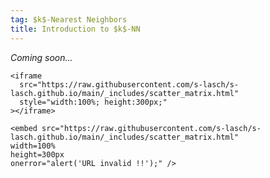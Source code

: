 ```yaml
---
tag: $k$-Nearest Neighbors
title: Introduction to $k$-NN
---
```


*Coming soon...*

```
<iframe
  src="https://raw.githubusercontent.com/s-lasch/s-lasch.github.io/main/_includes/scatter_matrix.html"
  style="width:100%; height:300px;"
></iframe>
```
``` 
<embed src="https://raw.githubusercontent.com/s-lasch/s-lasch.github.io/main/_includes/scatter_matrix.html"
width=100%
height=300px
onerror="alert('URL invalid !!');" />
```

<object data="https://raw.githubusercontent.com/s-lasch/s-lasch.github.io/main/_includes/scatter_matrix.html"
width="100%"
height="300px"></object>
